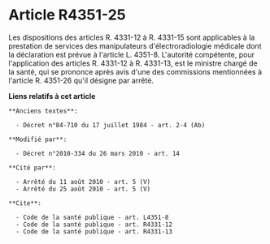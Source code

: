 # Article R4351-25

Les dispositions des articles R. 4331-12 à R. 4331-15 sont applicables à la prestation de services des manipulateurs
d'électroradiologie médicale dont la déclaration est prévue à l'article L. 4351-8. L'autorité compétente, pour l'application
des articles R. 4331-12 à R. 4331-13, est le ministre chargé de la santé, qui se prononce après avis d'une des commissions
mentionnées à l'article R. 4351-26 qu'il désigne par arrêté.

**Liens relatifs à cet article**

	**Anciens textes**:

	  - Décret n°84-710 du 17 juillet 1984 - art. 2-4 (Ab)

	**Modifié par**:

	  - Décret n°2010-334 du 26 mars 2010 - art. 14

	**Cité par**:

	  - Arrêté du 11 août 2010 - art. 5 (V)
	  - Arrêté du 25 août 2010 - art. 5 (V)

	**Cite**:

	  - Code de la santé publique - art. L4351-8
	  - Code de la santé publique - art. R4331-12
	  - Code de la santé publique - art. R4331-13
